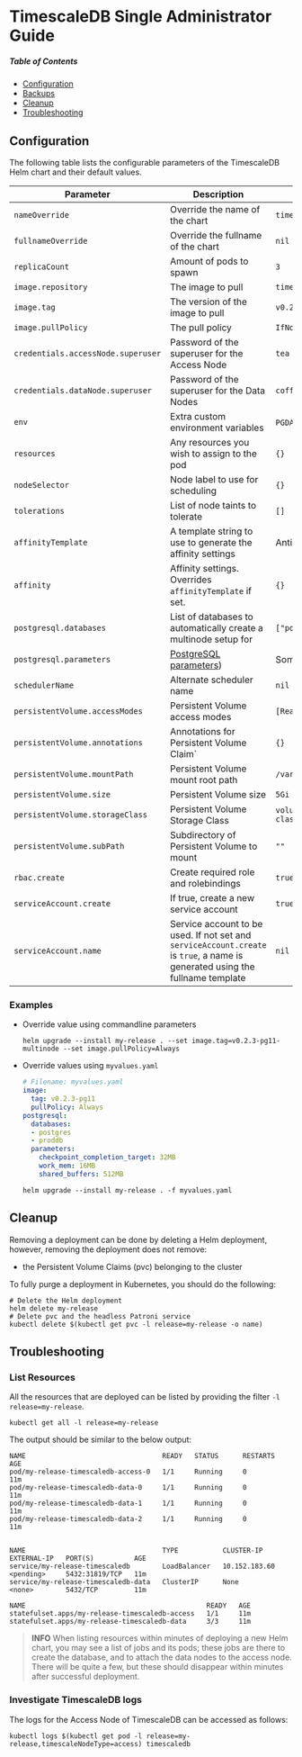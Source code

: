 <!---
This file and its contents are licensed under the Apache License 2.0.
Please see the included NOTICE for copyright information and LICENSE for a copy of the license.
-->

# TimescaleDB Single Administrator Guide

##### Table of Contents
- [Configuration](#configuration)
- [Backups](#backups)
- [Cleanup](#cleanup)
- [Troubleshooting](#troubleshooting)

## Configuration
The following table lists the configurable parameters of the TimescaleDB Helm chart and their default values.

|       Parameter                   |           Description                       |                         Default                     |
|-----------------------------------|---------------------------------------------|-----------------------------------------------------|
| `nameOverride`                    | Override the name of the chart              | `timescaledb`                                       |
| `fullnameOverride`                | Override the fullname of the chart          | `nil`                                               |
| `replicaCount`                    | Amount of pods to spawn                     | `3`                                                 |
| `image.repository`                | The image to pull                           | `timescaledev/timescaledb`                          |
| `image.tag`                       | The version of the image to pull            | `v0.2.2-pg11-multinode`                             |
| `image.pullPolicy`                | The pull policy                             | `IfNotPresent`                                      |
| `credentials.accessNode.superuser`| Password of the superuser for the Access Node | `tea`                                             |
| `credentials.dataNode.superuser`  | Password of the superuser for the Data Nodes  | `coffee`                                          |
| `env`                             | Extra custom environment variables          | `PGDATA`, `LC_ALL` and `LANG`                       |
| `resources`                       | Any resources you wish to assign to the pod | `{}`                                                |
| `nodeSelector`                    | Node label to use for scheduling            | `{}`                                                |
| `tolerations`                     | List of node taints to tolerate             | `[]`                                                |
| `affinityTemplate`                | A template string to use to generate the affinity settings | Anti-affinity preferred on hostname  |
| `affinity`                        | Affinity settings. Overrides `affinityTemplate` if set. | `{}`                                    |
| `postgresql.databases`            | List of databases to automatically create a multinode setup for | `["postgres", "example"]`       |
| `postgresql.parameters`           | [PostgreSQL parameters](https://www.postgresql.org/docs/current/config-setting.html#CONFIG-SETTING-CONFIGURATION-FILE)) | Some required and preferred settings |
| `schedulerName`                   | Alternate scheduler name                    | `nil`                                               |
| `persistentVolume.accessModes`    | Persistent Volume access modes              | `[ReadWriteOnce]`                                   |
| `persistentVolume.annotations`    | Annotations for Persistent Volume Claim`    | `{}`                                                |
| `persistentVolume.mountPath`      | Persistent Volume mount root path           | `/var/lib/postgresql`                               |
| `persistentVolume.size`           | Persistent Volume size                      | `5Gi`                                               |
| `persistentVolume.storageClass`   | Persistent Volume Storage Class             | `volume.alpha.kubernetes.io/storage-class: default` |
| `persistentVolume.subPath`        | Subdirectory of Persistent Volume to mount  | `""`                                                |
| `rbac.create`                     | Create required role and rolebindings       | `true`                                              |
| `serviceAccount.create`           | If true, create a new service account       | `true`                                              |
| `serviceAccount.name`             | Service account to be used. If not set and `serviceAccount.create` is `true`, a name is generated using the fullname template | `nil` |

### Examples
- Override value using commandline parameters
    ```console
    helm upgrade --install my-release . --set image.tag=v0.2.3-pg11-multinode --set image.pullPolicy=Always
    ```
- Override values using `myvalues.yaml`
    ```yaml
    # Filename: myvalues.yaml
    image:
      tag: v0.2.3-pg11
      pullPolicy: Always
    postgresql:
      databases:
      - postgres
      - proddb
      parameters:
        checkpoint_completion_target: 32MB
        work_mem: 16MB
        shared_buffers: 512MB
    ```
    ```console
    helm upgrade --install my-release . -f myvalues.yaml
    ```

## Cleanup

Removing a deployment can be done by deleting a Helm deployment, however, removing the deployment does not remove:
- the Persistent Volume Claims (pvc) belonging to the cluster

To fully purge a deployment in Kubernetes, you should do the following:
```console
# Delete the Helm deployment
helm delete my-release
# Delete pvc and the headless Patroni service
kubectl delete $(kubectl get pvc -l release=my-release -o name)
```

## Troubleshooting


### List Resources
All the resources that are deployed can be listed by providing the filter `-l release=my-release`.

```console
kubectl get all -l release=my-release
```
The output should be similar to the below output:
```console
NAME                                  READY   STATUS      RESTARTS   AGE
pod/my-release-timescaledb-access-0   1/1     Running     0          11m
pod/my-release-timescaledb-data-0     1/1     Running     0          11m
pod/my-release-timescaledb-data-1     1/1     Running     0          11m
pod/my-release-timescaledb-data-2     1/1     Running     0          11m


NAME                                  TYPE           CLUSTER-IP      EXTERNAL-IP   PORT(S)          AGE
service/my-release-timescaledb        LoadBalancer   10.152.183.60   <pending>     5432:31819/TCP   11m
service/my-release-timescaledb-data   ClusterIP      None            <none>        5432/TCP         11m

NAME                                             READY   AGE
statefulset.apps/my-release-timescaledb-access   1/1     11m
statefulset.apps/my-release-timescaledb-data     3/3     11m
```

> **INFO** When listing resources within minutes of deploying a new Helm chart, you may see a list of jobs and its pods;
these jobs are there to create the database, and to attach the data nodes to the access node. There will be quite a few,
but these should disappear within minutes after successful deployment.

### Investigate TimescaleDB logs

The logs for the Access Node of TimescaleDB can be accessed as follows:

```console
kubectl logs $(kubectl get pod -l release=my-release,timescaleNodeType=access) timescaledb
```
